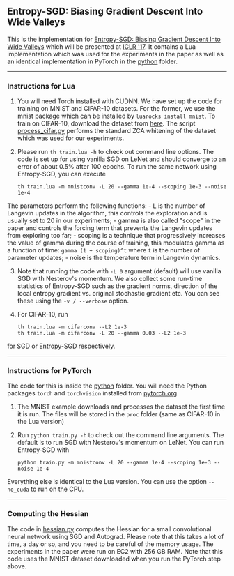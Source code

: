 ## Entropy-SGD: Biasing Gradient Descent Into Wide Valleys

This is the implementation for [Entropy-SGD: Biasing Gradient Descent Into Wide Valleys](https://arxiv.org/abs/1611.01838) which will be presented at [ICLR '17](http://iclr.cc). It contains a Lua implementation which was used for the experiments in the paper as well as an identical implementation in PyTorch in the [python](python) folder.

-----------------------------

### Instructions for Lua

1. You will need Torch installed with CUDNN. We have set up the code for training on MNIST and CIFAR-10 datasets. For the former, we use the mnist package which can be installed by ``luarocks install mnist``. To train on CIFAR-10, download the dataset from [here](https://www.cs.toronto.edu/~kriz/cifar-10-python.tar.gz). The script [process_cifar.py](process_cifar.py) performs the standard ZCA whitening of the dataset which was used for our experiments.

2. Please run ``th train.lua -h`` to check out command line options. The code is set up for using vanilla SGD on LeNet and should converge to an error of about 0.5% after 100 epochs. To run the same network using Entropy-SGD, you can execute
   ```
   th train.lua -m mnistconv -L 20 --gamma 1e-4 --scoping 1e-3 --noise 1e-4
   ```
The parameters perform the following functions:
    - L is the number of Langevin updates in the algorithm, this controls the exploration and is usually set to 20 in our experiments;
    - gamma is also called "scope" in the paper and controls the forcing term that prevents the Langevin updates from exploring too far;
    - scoping is a technique that progressively increases the value of gamma during the course of training, this modulates gamma as a function of time: ``gamma (1 + scoping)^t`` where ``t`` is the number of parameter updates;
    - noise is the temperature term in Langevin dynamics.

3. Note that running the code with ``-L 0`` argument (default) will use vanilla SGD with Nesterov's momentum. We also collect some run-time statistics of Entropy-SGD such as the gradient norms, direction of the local entropy gradient vs. original stochastic gradient etc. You can see these using the ``-v / --verbose`` option.

4. For CIFAR-10, run
   ```
   th train.lua -m cifarconv --L2 1e-3
   th train.lua -m cifarconv -L 20 --gamma 0.03 --L2 1e-3
   ```
for SGD or Entropy-SGD respectively.

-----------------------------

### Instructions for PyTorch

The code for this is inside the [python](python) folder. You will need the Python packages `torch` and `torchvision` installed from [pytorch.org](pytorch.org).

1. The MNIST example downloads and processes the dataset the first time it is run. The files will be stored in the `proc` folder (same as CIFAR-10 in the Lua version)

2. Run ``python train.py -h`` to check out the command line arguments. The default is to run SGD with Nesterov's momentum on LeNet. You can run Entropy-SGD with
   ```
   python train.py -m mnistconv -L 20 --gamma 1e-4 --scoping 1e-3 --noise 1e-4
   ```
Everything else is identical to the Lua version. You can use the option `--no_cuda` to run on the CPU.

-----------------------------

### Computing the Hessian

The code in [hessian.py](python/hessian.py) computes the Hessian for a small convolutional neural network using SGD and Autograd. Please note that this takes a lot of time, a day or so, and you need to be careful of the memory usage. The experiments in the paper were run on EC2 with 256 GB RAM. Note that this code uses the MNIST dataset downloaded when you run the PyTorch step above.
